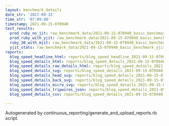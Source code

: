 ```yaml
---
layout: benchmark_details
date_str: '2021-09-15'
time_str: '07:09:40'
timestamp: 2021-09-15-070940
test_results:
  prod_ruby_no_jit: raw_benchmark_data/2021-09-15-070940_basic_benchmark_prod_ruby_no_jit.json
  prod_ruby_with_yjit: raw_benchmark_data/2021-09-15-070940_basic_benchmark_prod_ruby_with_yjit.json
  ruby_30_with_mjit: raw_benchmark_data/2021-09-15-070940_basic_benchmark_ruby_30_with_mjit.json
  yjit_stats: raw_benchmark_data/2021-09-15-070940_basic_benchmark_yjit_stats.json
reports:
  blog_speed_headline_html: reports/blog_speed_headline_2021-09-15-070940.html
  blog_speed_details_html: reports/blog_speed_details_2021-09-15-070940.html
  blog_speed_details_raw_details_html: reports/blog_speed_details_2021-09-15-070940.raw_details.html
  blog_speed_details_svg: reports/blog_speed_details_2021-09-15-070940.svg
  blog_speed_details_head_svg: reports/blog_speed_details_2021-09-15-070940.head.svg
  blog_speed_details_back_svg: reports/blog_speed_details_2021-09-15-070940.back.svg
  blog_speed_details_micro_svg: reports/blog_speed_details_2021-09-15-070940.micro.svg
  blog_speed_details_tripwires_json: reports/blog_speed_details_2021-09-15-070940.tripwires.json
  blog_speed_details_csv: reports/blog_speed_details_2021-09-15-070940.csv

---
```

Autogenerated by continuous_reporting/generate_and_upload_reports.rb script.
